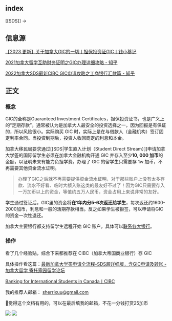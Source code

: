 
## index

[[SDS]] ->

## 信息源

[【2023 更新】关于加拿大GIC的一切丨担保投资证GIC丨钱小移记](https://qianxiaoyi.com/gic/)

[2021加拿大留学互助财务证明之GIC办理详细攻略 - 知乎](https://zhuanlan.zhihu.com/p/370553326?utm_source=wechat_session&utm_medium=social&s_r=0&utm_id=0)

[2022加拿大SDS最新CIBC GIC申请攻略之工商银行汇款篇 - 知乎](https://zhuanlan.zhihu.com/p/566223856?utm_id=0&utm_source=wechat_session&utm_medium=social&s_r=0)

## 正文

### 概念


GIC的全称是Guaranteed Investment Certificates，担保投资证书，也是广义上的“定期存款”。通常被认为是加拿大人最安全的投资选择之一，因为回报是有保证的，所以风险很小。实际购买 GIC 时，实际上是在与借款人（金融机构）签订固定利率合同。当投资到期后，投资人收回商定的利息和本金。


加拿大移民局要求通过[[SDS|学生直入计划（Student Direct Stream）]]申请加拿大学签的国际留学生必须在加拿大金融机构开通 GIC 并存入至少**10, 000 加币**的金额，以证明未来有能力负担学费。办理了 GIC 的留学生只需要存 1w 加币，不再需要其他资金流水证明。

>办理了GIC之后就不再需要提供资金流水证明，对于那些账户上没有太多存款、流水不好看、临时大额入账这类的最友好不过了！因为GIC只需要存入一万加币以上的资金，等值约五万人民币，资金占用上来说非常的友好。

学生通过签证后，GIC里的资金将**在1年内分5-6次返还给学生**，每次返还约1600-2000加币，利息和一般的活期存款相当。反之如果学生被拒签，可以申请将GIC的资金一次性退还。

加拿大主要银行都支持留学生远程开始 GIC 账户，具体可以[联系各大银行](https://qianxiaoyi.com/canada-bank-chinese/)。


### 操作

看了几个经验贴，综合下来都推荐在 CIBC（加拿大帝国商业银行）存 GIC

具体操作看这篇：[最新加拿大学签申请全流程-SDS超详细版，含GIC申请及转账 - 加拿大留学 寄托家园留学论坛](https://bbs.gter.net/thread-2507913-1-1.html)

[Banking for International Students in Canada丨CIBC](https://www.cibc.com/en/special-offers/international-student-gic.html)

我的推荐人邮箱： sherrixuu@gmail.com

🥺觉得这个文档有用的，可以在最后填我的邮箱，不花一分钱打赏25加币

![](https://picture-guan.oss-cn-hangzhou.aliyuncs.com/20230227150750.png)
![](https://picture-guan.oss-cn-hangzhou.aliyuncs.com/20230227150914.png)
